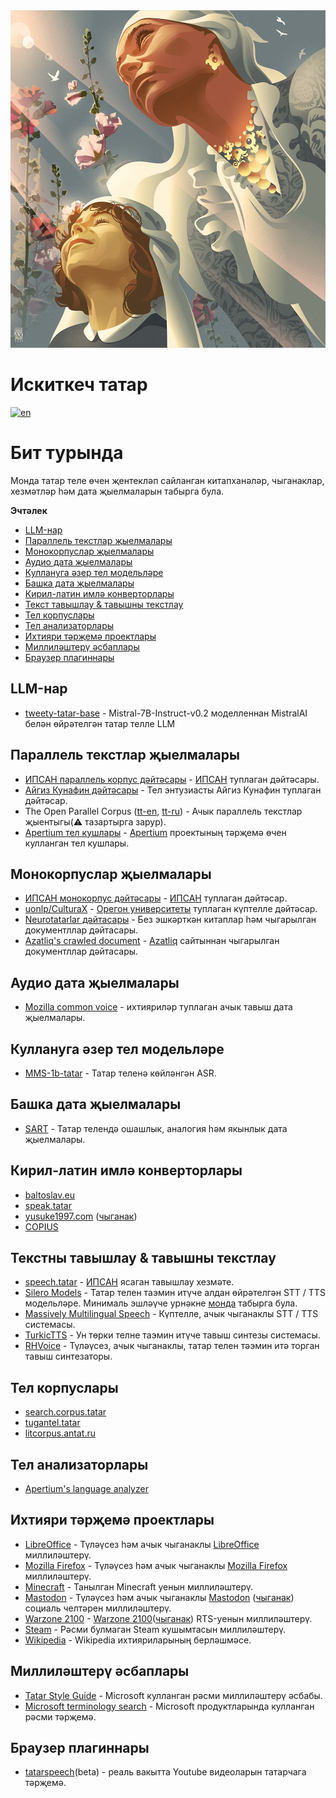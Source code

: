 <div align="left">
	<img width="540" height="540" src="media/logo.jpg" alt="Искиткеч татар">
</div>

# Искиткеч татар

[![en](https://img.shields.io/badge/lang-en-red.svg)](README.md)

# Бит турында

Монда татар теле өчен җентекләп сайланган китапханәләр, чыганаклар, хезмәтләр һәм дата җыелмаларын табырга була.

**Эчтәлек**

- [LLM-нар](#llm-нар)
- [Параллель текстлар җыелмалары](#параллель-текстлар-җыелмалары)
- [Монокорпуслар җыелмалары](#монокорпуслар-җыелмалары)
- [Аудио дата җыелмалары](#аудио-дата-җыелмалары)
- [Куллануга әзер тел модельләре](#куллануга-әзер-тел-модельләре)
- [Башка дата җыелмалары](#башка-дата-җыелмалары)
- [Кирил-латин имлә конверторлары](#кирил-латин-имлә-конверторлары)
- [Текст тавышлау & тавышны текстлау](#текст-тавышлау--тавышны-текстлау)
- [Тел корпуслары](#тел-корпуслары)
- [Тел анализаторлары](#тел-анализаторлары)
- [Ихтияри тәрҗемә проектлары](#ихтияри-тәрҗемә-проектлары)
- [Миллиләштерү әсбаплары](#миллиләштерү-әсбаплары)
- [Браузер плагиннары](#браузер-плагиннары)

## LLM-нар
* [tweety-tatar-base](https://huggingface.co/Tweeties/tweety-tatar-base-7b-2024-v1) -  Mistral-7B-Instruct-v0.2 моделленнан MistralAI белән өйрәтелгән татар телле LLM

## Параллель текстлар җыелмалары

* [ИПСАН параллель корпус дәйтәсары](https://huggingface.co/datasets/IPSAN/tatar_translation_dataset) - [ИПСАН](https://www.antat.ru/tt/)
  туплаган дәйтәсары.
* [Айгиз Кунафин дәйтәсары](https://huggingface.co/datasets/AigizK/tatar-russian-parallel-corpora) - Тел энтузиасты
  Айгиз Кунафин туплаган дәйтәсар.
* The Open Parallel
  Corpus ([tt-en](https://opus.nlpl.eu/results/tt&en/corpus-result-table), [tt-ru](https://opus.nlpl.eu/results/tt&ru/corpus-result-table)) -
  Ачык параллель текстлар җыентыгы(⚠ тазартырга зарур).
* [Apertium тел кушлары](https://github.com/apertium/apertium-tat-rus) - [Apertium](https://www.apertium.org/index.rus.html)
  проектының тәрҗемә өчен кулланган тел кушлары.

## Монокорпуслар җыелмалары

* [ИПСАН монокорпус дәйтәсары](https://huggingface.co/datasets/IPSAN/corpus_of_the_tatar_language) - [ИПСАН](https://www.antat.ru/tt/)
  туплаган дәйтәсар.
* [uonlp/CulturaX](https://huggingface.co/datasets/uonlp/CulturaX) - [Орегон университеты](http://nlp.uoregon.edu/) туплаган күптелле дәйтәсар.
* [Neurotatarlar дәйтасары](https://huggingface.co/neurotatarlar) - Без эшкәрткән китаплар һәм чыгарылган документллар дәйтасары.
* [Azatliq's crawled document](https://huggingface.co/datasets/veryrealtatarperson/tt-azatliq-crawl) - [Azatliq](https://www.azatliq.org/) сайтыннан чыгарылган документллар дәйтасары.

## Аудио дата җыелмалары

* [Mozilla common voice](https://commonvoice.mozilla.org/tt/datasets) - ихтияриләр туплаган ачык тавыш дата җыелмалары.

## Куллануга әзер тел модельләре

* [MMS-1b-tatar](https://huggingface.co/AigizK/wav2vec2-large-mms-1b-tatar) - Татар теленә көйләнгән ASR.

## Башка дата җыелмалары

* [SART](https://github.com/tat-nlp/SART) - Татар телендә ошашлык, аналогия һәм якынлык дата җыелмалары.

## Кирил-латин имлә конверторлары

* [baltoslav.eu](https://baltoslav.eu/lat/index.php)
* [speak.tatar](https://speak.tatar/en/lang/converter/tat/latin/cyrillic/)
* [yusuke1997.com](https://yusuke1997.com/tatar) ([чыганак](https://github.com/yusuke1997/translit_tt))
* [COPIUS](https://www.copius.eu/trtr.php?lang=tat)

## Текстны тавышлау & тавышны текстлау

* [speech.tatar](https://speech.tatar/) - [ИПСАН](https://www.antat.ru/tt/) ясаган тавышлау хезмәте.
* [Silero Models](https://github.com/snakers4/silero-models?tab=readme-ov-file#cyrillic-languages) - Татар телен таэмин
  итүче алдан өйрәтелгән STT / TTS модельләре. Минималь эшләүче
  урнәкне [монда](https://colab.research.google.com/drive/1hsn_Liy19eu17mb9qEQhM2GMEBxzcAP-#scrollTo=7b9e704a) табырга
  була.
* [Massively Multilingual Speech](https://huggingface.co/spaces/mms-meta/MMS) - Күптелле, ачык чыганаклы STT / TTS
  системасы.
* [TurkicTTS](https://github.com/IS2AI/TurkicTTS) - Ун төрки телне таэмин итүче тавыш синтезы системасы.
* [RHVoice](https://github.com/RHVoice/RHVoice) - Түләүсез, ачык чыганаклы, татар телен тәэмин итә торган тавыш
  синтезаторы.

## Тел корпуслары

* [search.corpus.tatar](https://search.corpus.tatar/index.php?of=search/search.php)
* [tugantel.tatar](https://tugantel.tatar/?lang=tt)
* [litcorpus.antat.ru](https://litcorpus.antat.ru/index_tt.html)

## Тел анализаторлары

* [Apertium's language analyzer](https://github.com/apertium/apertium-tat)

## Ихтияри тәрҗемә проектлары

* [LibreOffice](https://translations.documentfoundation.org/languages/tt/) - Түләүсез һәм ачык
  чыганаклы [LibreOffice](https://www.libreoffice.org/) миллиләштерү.
* [Mozilla Firefox](https://pontoon.mozilla.org/tt/) - Түләүсез һәм ачык
  чыганаклы [Mozilla Firefox](https://www.mozilla.org/) миллиләштерү.
* [Minecraft](https://crowdin.com/project/minecraft/tt-RU) - Танылган Minecraft уенын миллиләштерү.
* [Mastodon](https://crowdin.com/project/mastodon/tt-RU) - Түләүсез һәм ачык
  чыганаклы [Mastodon](https://joinmastodon.org/) ([чыганак](https://github.com/mastodon)) социаль челтәрен
  миллиләштерү.
* [Warzone 2100](https://crowdin.com/project/warzone2100/tt-RU) - [Warzone 2100](https://wz2100.net/)([чыганак](https://github.com/Warzone2100/warzone2100))
  RTS-уенын миллиләштерү.
* [Steam](https://github.com/Amirhan-Taipovjan-Greatest-I/unofficial-tatar-steam-translations) - Рәсми булмаган Steam
  кушымтасын миллиләштерү.
* [Wikipedia](https://t.me/wugtat) - Wikipedia ихтияриларының берләшмәсе.

## Миллиләштерү әсбаплары

* [Tatar Style Guide](https://download.microsoft.com/download/4/8/2/4825b7b4-fda5-4f66-b475-0cc6a6b4e13f/tat-rus-styleguide.pdf) -
  Microsoft кулланган рәсми миллиләштерү әсбабы.
* [Microsoft terminology search](https://msit.powerbi.com/view?r=eyJrIjoiODJmYjU4Y2YtM2M0ZC00YzYxLWE1YTktNzFjYmYxNTAxNjQ0IiwidCI6IjcyZjk4OGJmLTg2ZjEtNDFhZi05MWFiLTJkN2NkMDExZGI0NyIsImMiOjV9) -
  Microsoft продуктларында кулланган рәсми тәрҗемә.

## Браузер плагиннары

* [tatarspeech](https://tatarspeech.dtc.tatar/)(beta) - реаль вакытта Youtube видеоларын татарчага тәрҗемә. 